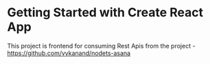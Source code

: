 # Getting Started with Create React App

This project is frontend for consuming Rest Apis from the project - https://github.com/vykanand/nodets-asana
